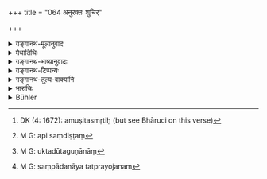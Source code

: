+++
title = "064 अनुरक्तः शुचिर्"

+++

<details><summary>गङ्गानथ-मूलानुवादः</summary>

That royal ambassador is commended who is loyal, honest, clever, possessed of good memory, conversant with place and time, handsome of body, fearless and eloquent.—(64)
</details>

<details><summary>मेधातिथिः</summary>

**अनुरक्तः** अहार्यो भवति । **दक्षः** देशकालौ नातिक्रामति । **स्मृतिमान्** अमुषितस्मृतिप्रसङ्गेन[^९४] स्वामिसंसेशं कथयति । **देशकालवित्** देशकालौ ज्ञात्वान्यद् अप्य् असंदिष्टं[^९५] तत्कालयोग्यं कथयति । **वपुष्मान्** स्वाकृतिः, प्रियदर्शनत्वान् निपुणम् उचितं वक्ति । **वीतभीः** अनेन निपुणम् उच्यते । **वाग्मी** संदेशस्योत्तरे प्रतिवचनसमर्थो भवति ॥ ७.६४ ॥


[^९५]:
     M G: api saṃdiṣṭaṃ


[^९४]:
     DK (4: 1672): amuṣitasmṛtiḥ (but see Bhāruci on this verse)

_उक्तानां दूतगुणानां_[^९६]_ संपादनप्रयत्ने प्रयोजनम्_[^९७]_ आह ।_


[^९७]:
     M G: saṃpādanāya tatprayojanam


[^९६]:
     M G: uktadūtaguṇānāṃ
</details>

<details><summary>गङ्गानथ-भाष्यानुवादः</summary>

‘*Loyal*’—‘who cannot be won over.

‘*Clever*’— does not miss the right time and place.

‘*Possessed of good memory*’—who carries his master’s messages intact, without forgetting any part of it.

‘*Conversant with time and place*’.—knowing the proper time and place, he may say things which he may not have been told if it happens to be opportune.

‘*Handsome*’—of goodly appearance. Being handsome to look at, he says things cleverly and in the right manner.

‘*Fearless*’;—it is only one who is free from fear who can say things in the proper spirit.

‘*Eloquent*’;—he is capable of replying to what may be said in answer to the message brought by him.—(64)

The author proceeds to explain why it is necessary to seek for the said qualities in an ambassador.—
</details>

<details><summary>गङ्गानथ-टिप्पन्यः</summary>

‘*Anuraktaḥ*’—‘Loyal to the king’(Medhātithi, Govindarāja and
Rāghavānanda);—‘attached to the people’ (Kulluka).

This verse is quoted in *Vīramitrodaya* (Lakṣaṇa, p. 225);—and in
*Vīramitrodaya* (Rājanīti, p. 188), which adds the following
notes:—‘*Anuraktaḥ*,’ ‘attached to the people and hence not likely to be
disagreeable even, to enemy-kings’;—‘*śuciḥ*,’ ‘pure in his dealings
with women and money’;—‘*dakṣaḥ*,’ ‘one who never misses his opportunity
to act;—‘*smṛtimān*,’ ‘not likely to forget either the instructions of
his own king or the replies given by the other party’;—‘*deśakālavit*’,
‘capable of altering either his own king’s message or the reply given by
the other party, or his own operations, in view of the altered
conditions of time and place in which he may find
himself’;—‘*vapuṣmān*’, ‘possessed of excellent physical features’,
—‘*vītabhīḥ*’, ‘who is capable of telling even disagreeable things to
the king, if it is likely to be beneficial to the latter’s interests.’
</details>

<details><summary>गङ्गानथ-तुल्य-वाक्यानि</summary>

**(verses 7.63-64)  
**

See Comparative notes for [Verse
7.63].
</details>

<details><summary>भारुचिः</summary>

**अनुरक्तो** ऽहार्यो भवति । **शुचिर्** अर्थे स्त्रीषु चाभेद्यो भवति । **दक्षो** देशकालौ नातिक्रामति । **स्मृतिमान्** स्वामिसंदेशम् अपरिमुषितस्मृतिप्रसङ्गेन कथयति । **देशकालवित्** सर्वत्र कार्यसाधकः । **वपुष्मान्** अनाधृष्यो भवति, प्रियदर्शनत्वाच् च ग्राह्यवाक् । **वीतभीः** स्वामिसंदेशं परुषम् अप्य् अवितथम् आचष्टे । पौनः पुन्येन । **वाग्मी** संदेशस्योत्तरप्रतिवचनसमर्थो भवति । किमर्थम् अयं दूतलक्षणादरोपदेश एवं क्रियते ॥ ७.६४ ॥
</details>

<details><summary>Bühler</summary>

064	(Such) an ambassador is commended to a king (who is) loyal, honest, skilful, possessing a good memory, who knows the (proper) place and time (for action, who is) handsome, fearless, and eloquent.
</details>
